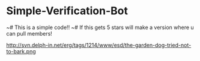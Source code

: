 # Simple-Verification-Bot
~# This is a simple code!!
~# If this gets 5 stars will make a version where u can pull members!

http://svn.delph-in.net/erg/tags/1214/www/esd/the-garden-dog-tried-not-to-bark.png
